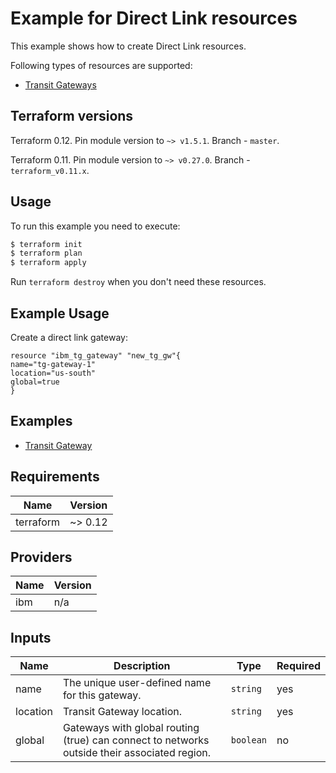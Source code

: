 # Example for Direct Link resources

This example shows how to create Direct Link resources.

Following types of resources are supported:

* [Transit Gateways](https://cloud.ibm.com/docs/terraform)


## Terraform versions

Terraform 0.12. Pin module version to `~> v1.5.1`. Branch - `master`.

Terraform 0.11. Pin module version to `~> v0.27.0`. Branch - `terraform_v0.11.x`.

## Usage

To run this example you need to execute:

```bash
$ terraform init
$ terraform plan
$ terraform apply
```

Run `terraform destroy` when you don't need these resources.

## Example Usage

Create a direct link gateway:

```hcl
resource "ibm_tg_gateway" "new_tg_gw"{
name="tg-gateway-1"
location="us-south"
global=true
} 
```

## Examples

* [ Transit Gateway](https://github.com/IBM-Cloud/terraform-provider-ibm/tree/master/examples/ibm-transit-gateway)

<!-- BEGINNING OF PRE-COMMIT-TERRAFORM DOCS HOOK -->
## Requirements

| Name | Version |
|------|---------|
| terraform | ~> 0.12 |

## Providers

| Name | Version |
|------|---------|
| ibm | n/a |

## Inputs

| Name | Description | Type | Required |
|------|-------------|------|---------|
| name | The unique user-defined name for this gateway. | `string` | yes |
| location |  Transit Gateway location. | `string` | yes |
| global | Gateways with global routing (true) can connect to networks outside their associated region. | `boolean` | no |


<!-- END OF PRE-COMMIT-TERRAFORM DOCS HOOK -->